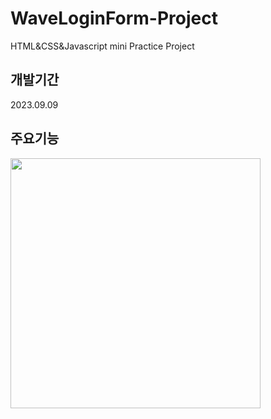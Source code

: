 # WaveLoginForm-Project
HTML&amp;CSS&amp;Javascript mini Practice Project

## 개발기간
2023.09.09

## 주요기능
<img src="https://github.com/jay6366/WaveLoginForm-Project/assets/89118231/c6546811-7b6b-4439-9524-84663454aac8" width="400" height="400"/>


